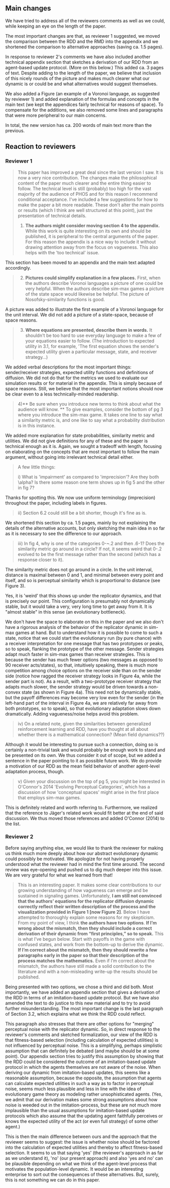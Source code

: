 ## Main changes 

We have tried to address all of the reviewers comments as well as we could, while keeping an eye on the length of the paper.

The most important changes are that, as reviewer 1 suggested, we moved the comparison between the RDD and the RMD into the appendix and we shortened the comparison to alternative approaches (saving ca. 1.5 pages).

In response to reviewer 2's comments we have also included another technical appendix section that sketches a derivation of our RDD from an agent-based update protocol. (More on this below.) This added ca. 3 pages of text. Despite adding to the length of the paper, we believe that inclusion of this nicely rounds of the picture and makes much clearer what our dynamic is or could be and what alternatives would suggest themselves.  


We also added a Figure (an example of a Voronoi language, as suggested by reviewer 1) and added explanation of the formulas and concepts in the main text (we kept the appendices fairly technical for reasons of space). To compensate for the additions, we also removed some lines and paragraphs that were more peripheral to our main concerns.

In total, the new version has ca. 200 words of main text more than the previous. 

## Reaction to reviewers

### Reviewer 1

> This paper has improved a great deal since the last version I saw.  It is now a very nice contribution.  The changes make the philosophical content of the paper much clearer and the entire thing easier to follow.  The technical level is still (probably) too high for the vast majority of the audience of PHOS and for this reason I recommend conditional acceptance.  I've included a few suggestions for how to make the paper a bit more readable.  These don't alter the main points or results (which I think are well structured at this point), just the presentation of technical details.
>
> 1) **The authors might consider moving section 4 to the appendix.**  While this work is quite interesting on its own and should be published, it is peripheral to the central arguments of the paper.  For this reason the appendix is a nice way to include it without drawing attention away from the focus on vagueness.  This also helps with the 'too technical' issue.

This section has been moved to an appendix and the main text adapted accordingly.

> 2) **Pictures could simplify explanation in a few places.**  First, when the authors describe Voronoi languages a picture of one could be very helpful.  When the authors describe sim-max games a picture of the state space would likewise be helpful.  The picture of Nosofsky-similarity functions is good.

A picture was added to illustrate the first example of a Voronoi language for the unit interval. We did not add a picture of a state-space, because of space reasons.

> 3) **Where equations are presented, describe them in words.**  It shouldn't be too hard to use everyday language to make a few of your equations easier to follow.  (The introduction to expected utility in 3.1, for example, 'The first equation shows the sender's expected utility given a particular message, state, and receiver strategy…)

We added verbal descriptions for the most important things: sender/receiver strategies, expected utility functions and definitions of diffusion. We did not do that for the metrics we used to evaluate our simulation results or for material in the appendix. This is simply because of space reasons. Still, we believe that the most important notions should now be clear even to a less technically-minded readership.

> 4)** Be sure when you introduce new terms to think about what the audience will know. ** To give examples, consider the bottom of pg 3 where you introduce the sim-max game.  It takes one line to say what a similarity metric is, and one like to say what a probability distribution is in this instance.

We added more explanation for state probabilities, similarity metric and utilities. We did not give definitions for any of these and the paper is technical enough as it is. Again, we sought a tradeoff with length, focusing on elaborating on the concepts that are most important to follow the main argument, without going into irrelevant technical detail either.


> A few little things:
>
> i) What is 'impairment' as compared to 'imprecision'?  Are they both \alpha?  Is there some reason one term shows up in fig 5 and the other in fig 7?

Thanks for spotting this. We now use uniform terminology (imprecision) throughout the paper, including labels in figures.

> ii) Section 6.2 could still be a bit shorter, though it's fine as is.

We shortened this section by ca. 1.5 pages, mainly by not explaining the details of the alternative accounts, but only sketching the main idea in so far as it is necessary to see the difference to our approach.

> iii) In fig 4, why is one of the categories 0-~.2 and then .6-1?  Does the similarity metric go around in a circle?  If not, it seems weird that 0-.2 evolved to be the first message rather than the second (which has a response closer to it).

The similarity metric does not go around in a circle. In the unit interval, distance is maximal between 0 and 1, and minimal between every point and itself, and so is perceptual similarity which is proportional to distance (see Figure 3).

Yes, it is 'weird' that this shows up under the replicator dynamics, and that is precisely our point. This configuration is presumably not dynamically stable, but it would take a very, very long time to get away from it. It is "almost stable" in this sense (an evolutionary bottleneck).

We don't have the space to elaborate on this in the paper and we also don't have a rigorous analysis of the behavior of the replicator dynamic in sim-max games at hand. But to understand how it is possible to come to such a state, notice that we could start the evolutionary run (by pure chance) with a receiver interpretation for one message that has two prototypes or peaks, so to speak, flanking the prototype of the other message. Sender strategies adapt much faster in sim-max games than receiver strategies. This is because the sender has much fewer options (two messages as opposed to 90 receiver acts/states), so that, intuitively speaking, there is much more competition among choice options on the receiver side than on the sender side (notice how ragged the receiver strategy looks in Figure 4a, while the sender part is not). As a result, with a two-prototype receiver strategy that adapts much slower, the sender strategy would be driven towards a non-convex state (as shown in Figure 4a). This need not be dynamically stable, but the payoff differences may become very low even for the sender (in the left-hand part of the interval in Figure 4a, we are relatively far away from both prototypes, so to speak), so that evolutionary adaptation slows down dramatically. Adding vagueness/noise helps avoid this problem.

> iv) On a related note, given the similarities between generalized reinforcement learning and RDD, have you thought at all about whether there is a mathematical connection?  (Mean field dynamics??)

Although it would be interesting to pursue such a connection, doing so is certainly a non-trivial task and would probably be enough work to stand and be presented on its own. We thus consider it out of scope, but we added a sentence in the paper pointing to it as possible future work. We do provide a motivation of our RDD as the mean field behavior of another agent-level adaptation process, though.

> v) Given your discussion on the top of pg 5, you might be interested in O'Connor's 2014 'Evolving Perceptual Categories', which has a discussion of how 'conceptual spaces' might arise in the first place that employs sim-max games.

This is definitely related and worth referring to. Furthermore, we realized that the reference to Jäger's related work would fit better at the end of said discussion. We thus moved those references and added O'Connor (2014) to the list.

### Reviewer 2

Before saying anything else, we would like to thank the reviewer for making us think much more deeply about how our abstract evolutionary dynamic could possibly be motivated. We apologize for not having properly understood what the reviewer had in mind the first time around. The second review was eye-opening and pushed us to dig much deeper into this issue. We are very grateful for what we learned from that!

> This is an interesting paper. It makes some clear contributions to our growing understanding of how vagueness can emerge and be sustained in signaling games. Unfortunately, **I am still not convinced that the authors’ equations for the replicator diffusion dynamic correctly reflect their written description of the process and the visualization provided in Figure 1 [now Figure 2]**. Below I have attempted to thoroughly explain some reasons for my skepticism. From my point of view, I think **the authors have two options**. **If I’m wrong about the mismatch, then they should include a correct derivation of their dynamic from “first principles,” so to speak.** This is what I’ve begun below. Start with payoffs in the game with confused states, and work from the bottom-up to derive the dynamic. **If I’m correct about the mismatch, then they should rewrite a few paragraphs early in the paper so that their description of the process matches the mathematics.** Even if I’m correct about the mismatch, the authors have still made a solid contribution to the literature and with a non-misleading write-up the results should be published.

Being presented with two options, we chose a third and did both. Most importantly, we have added an appendix section that gives a derivation of the RDD in terms of an imitation-based update protocol. But we have also amended the text to do justice to this new material and to try to avoid further misunderstanding. The most important change is the last paragraph of Section 3.2, which explains what we think the RDD could reflect.

This paragraph also stresses that there are other options for "merging" perceptual noise with the replicator dynamic. So, in direct response to the reviewer's comments and sketched formalization, our view of the RDD is that fitness-based selection (including calculation of expected utilities) is not influenced by perceptual noise. This is a simplifying, perhaps simplistic assumption that can definitely be debated (and maybe should be at some point). Our appendix section tries to justify this assumption by showing that the RDD could be considered the outcome of an imitation-based update protocol in which the agents themselves are not aware of the noise. When deriving our dynamic from imitation-based updates, this seems like a reasonable assumption, because the opposite, the assumption that agents can calculate expected utilities in such a way as to factor in perceptual noise, seems much less plausible and less in line with the idea of evolutionary game theory as modeling rather unsophisticated agents. (Yes, we admit that our derivation makes some strong assumptions about how noise is weeded out in the imitation-process, but these are not much more implausible than the usual assumptions for imitation-based update protocols which also assume that the updating agent faithfully perceives or knows the expected utility of the act (or even full strategy) of some other agent.)

This is then the main difference between ours and the approach that the reviewer seems to suggest: the issue is whether noise should be factored into the calculation of expected utilities and thereby to affect fitness-based selection. It seems to us that saying 'yes' (the reviewer's approach in as far as we understand it), 'no' (our present approach) and  also 'yes and no' can be plausible depending on what we think of the agent-level process that motivates the population-level dynamic. It would be an interesting enterprise to sort out the consequences of these alternatives. But, surely, this is not something we can do in this paper.